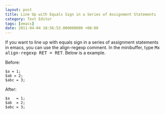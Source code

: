 ```yaml
---
layout: post
title: Line Up with Equals Sign in a Series of Assignment Statements
category: Text Editor
tags: [emacs]
date: 2011-04-04 18:56:53.000000000 +08:00
---
```

If you want to line up with equals sign in a series of assignment statements in
emacs, you can use the align-regexp comment. In the minibuffer, type <kbd>Mx
align-regexp RET = RET</kbd>. Below is a example.

Before:

    $a = 1;
    $ab = 2;
    $abc = 3;

After:

    $a   = 1;
    $ab  = 2;
    $abc = 3;
